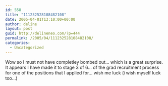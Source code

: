 ```yaml
---
id: 558
title: "111232528108482108"
date: 2005-04-01T13:10:00+00:00
author: deline
layout: post
guid: http://delineneo.com/?p=444
permalink: /2005/04/111232528108482108/
categories:
  - Uncategorized
---
```

Wow so I must not have completley bombed out&#8230; which is a great surprise. It appears I have made it to stage 3 of 6&#8230; of the grad recruitment process for one of the positions that I applied for&#8230; wish me luck (i wish myself luck too&#8230;)